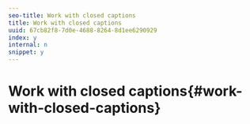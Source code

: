 ```yaml
---
seo-title: Work with closed captions
title: Work with closed captions
uuid: 67cb82f8-7d0e-4688-8264-8d1ee6290929
index: y
internal: n
snippet: y
---
```


# Work with closed captions{#work-with-closed-captions}

